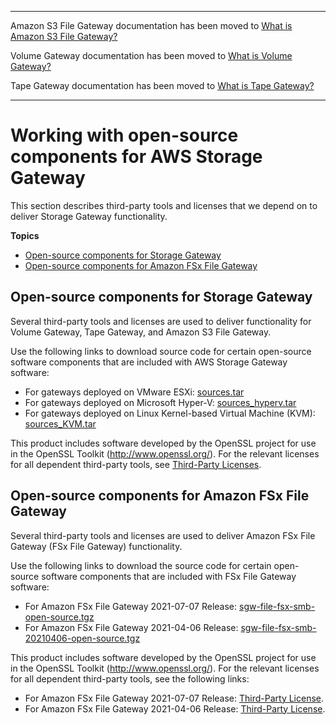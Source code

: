 --------

Amazon S3 File Gateway documentation has been moved to [What is Amazon S3 File Gateway?](https://docs.aws.amazon.com/filegateway/latest/files3/WhatIsStorageGateway.html)

Volume Gateway documentation has been moved to [What is Volume Gateway?](https://docs.aws.amazon.com/storagegateway/latest/vgw/WhatIsStorageGateway.html)

Tape Gateway documentation has been moved to [What is Tape Gateway?](https://docs.aws.amazon.com/storagegateway/latest/tgw/WhatIsStorageGateway.html)

--------

# Working with open\-source components for AWS Storage Gateway<a name="AboutAWSStorageGatewaySoftware"></a>

This section describes third\-party tools and licenses that we depend on to deliver Storage Gateway functionality\. 

**Topics**
+ [Open\-source components for Storage Gateway](#open-source-volume-tape-s3)
+ [Open\-source components for Amazon FSx File Gateway](#open-source-fsx)

## Open\-source components for Storage Gateway<a name="open-source-volume-tape-s3"></a>

Several third\-party tools and licenses are used to deliver functionality for Volume Gateway, Tape Gateway, and Amazon S3 File Gateway\. 

Use the following links to download source code for certain open\-source software components that are included with AWS Storage Gateway software:
+  For gateways deployed on VMware ESXi: [sources\.tar](https://s3.amazonaws.com/aws-storage-gateway-terms/sources.tar)
+ For gateways deployed on Microsoft Hyper\-V: [sources\_hyperv\.tar](https://s3.amazonaws.com/aws-storage-gateway-terms/sources_hyperv.tar)
+  For gateways deployed on Linux Kernel\-based Virtual Machine \(KVM\): [sources\_KVM\.tar](https://s3.amazonaws.com/aws-storage-gateway-terms/sources_KVM.tar)

This product includes software developed by the OpenSSL project for use in the OpenSSL Toolkit \([http://www\.openssl\.org/](http://www.openssl.org/)\)\. For the relevant licenses for all dependent third\-party tools, see [Third\-Party Licenses](https://s3.amazonaws.com/aws-storage-gateway-terms/THIRD_PARTY_LICENSES.txt)\.

## Open\-source components for Amazon FSx File Gateway<a name="open-source-fsx"></a>

Several third\-party tools and licenses are used to deliver Amazon FSx File Gateway \(FSx File Gateway\) functionality\. 

Use the following links to download the source code for certain open\-source software components that are included with FSx File Gateway software:
+ For Amazon FSx File Gateway 2021\-07\-07 Release: [sgw\-file\-fsx\-smb\-open\-source\.tgz](https://s3.amazonaws.com/aws-storage-gateway-terms/fsx_smb/sgw-file-fsx-smb-open-source.tgz)
+ For Amazon FSx File Gateway 2021\-04\-06 Release: [sgw\-file\-fsx\-smb\-20210406\-open\-source\.tgz](https://s3.amazonaws.com/aws-storage-gateway-terms/fsx_smb/sgw-file-fsx-smb-20210406-open-source.tgz)

This product includes software developed by the OpenSSL project for use in the OpenSSL Toolkit \([http://www\.openssl\.org/](http://www.openssl.org/)\)\. For the relevant licenses for all dependent third\-party tools, see the following links:
+ For Amazon FSx File Gateway 2021\-07\-07 Release: [Third\-Party License](https://s3.amazonaws.com/aws-storage-gateway-terms/fsx_smb/sgw-file-fsx-smb-third-party-licenses.txt)\.
+ For Amazon FSx File Gateway 2021\-04\-06 Release: [Third\-Party License](https://s3.amazonaws.com/aws-storage-gateway-terms/fsx_smb/sgw-file-fsx-smb-20210406-third-party-licenses.txt)\.